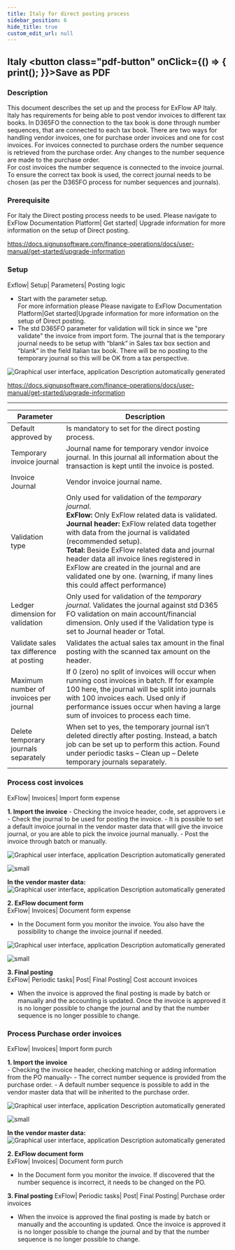 ```yaml
---
title: Italy for direct posting process
sidebar_position: 6   
hide_title: true
custom_edit_url: null
---
```

## Italy <button class="pdf-button" onClick={() => { print(); }}>Save as PDF</button>

### Description
This document describes the set up and the process for ExFlow AP Italy.
Italy has requirements for being able to post vendor invoices to different tax books. In D365FO the connection to the tax book is done through number sequences, that are connected to each tax book.
There are two ways for handling vendor invoices, one for purchase order invoices and one for cost invoices. For invoices connected to purchase orders the number sequence is retrieved from the purchase order. Any changes to the number sequence are made to the purchase order.<br/>
For cost invoices the number sequence is connected to the invoice journal.<br/>
To ensure the correct tax book is used, the correct journal needs to be chosen (as per the D365FO process for number sequences and journals).


### Prerequisite
For Italy the Direct posting process needs to be used. Please navigate to 
ExFlow Documentation Platform\| Get started\| Upgrade information for more information on the setup of Direct posting.

https://docs.signupsoftware.com/finance-operations/docs/user-manual/get-started/upgrade-information

### Setup
Exflow\| Setup\| Parameters\| Posting logic<br/>
- Start with the parameter setup. <br/>
For more information please Please navigate to ExFlow Documentation Platform\|Get started\|Upgrade information for more information on the setup of Direct posting.<br/>
- The std D365FO parameter for validation will tick in since we "pre validate" the invoice from import form. 
The journal that is the temporary journal needs to be setup with “blank” in Sales tax box section and “blank” in the field Italian tax book. There will be no posting to the temporary journal so this will be OK from a tax perspective.

![Graphical user interface, application Description automatically generated](@site/static/img/media/image752.png)

https://docs.signupsoftware.com/finance-operations/docs/user-manual/get-started/upgrade-information

---
|Parameter | Description |
|--- | ---------|
|Default approved by | Is mandatory to set for the direct posting process.|
|Temporary invoice journal | Journal name for temporary vendor invoice journal. In this journal all information about the transaction is kept until the invoice is posted.| 
|Invoice Journal | Vendor invoice journal name.|
|Validation type| Only used for validation of the *temporary journal*.<br/>**ExFlow:** Only ExFlow related data is validated.<br/>**Journal header:** ExFlow related data together with data from the journal is validated (recommended setup).<br/>**Total:** Beside ExFlow related data and journal header data all invoice lines registered in ExFlow are created in the journal and are validated one by one. (warning, if many lines this could affect performance)| 
|Ledger dimension for validation |Only used for validation of the *temporary journal*. Validates the journal against std D365 FO validation on main account/financial dimension. Only used if the Validation type is set to Journal header or Total. |
|Validate sales tax difference at posting| Validates the actual sales tax amount in the final posting with the scanned tax amount on the header.|
|Maximum number of invoices per journal | If 0 (zero) no split of invoices will occur when running cost invoices in batch. If for example 100 here, the journal will be split into journals with 100 invoices each. Used only if performance issues occur when having a large sum of invoices to process each time.|
|Delete temporary journals separately|When set to yes, the temporary journal isn’t deleted directly after posting. Instead, a batch job can be set up to perform this action. Found under periodic tasks – Clean up – Delete temporary journals separately.|

### Process cost invoices
ExFlow\| Invoices\| Import form expense

**1. Import the invoice**
    - Checking the invoice header, code, set approvers i.e
    - Check the journal to be used for posting the invoice.
    - It is possible to set a default invoice journal in the vendor master data that will give the invoice journal, or you are able to pick the invoice journal manually.
    - Post the invoice through batch or manually.

![Graphical user interface, application Description automatically generated](@site/static/img/media/image694.png)

![small](@site/static/img/media/image695.png)

**In the vendor master data:**<br/>
![Graphical user interface, application Description automatically generated](@site/static/img/media/image696.png)

**2. ExFlow document form**<br/>
ExFlow\| Invoices\| Document form expense
- In the Document form you monitor the invoice. You also have the possibility to change the invoice journal if needed.

![Graphical user interface, application Description automatically generated](@site/static/img/media/image697.png)

![small](@site/static/img/media/image698.png)

**3. Final posting**<br/>
ExFlow\| Periodic tasks\| Post\| Final Posting\| Cost account invoices<br/>
- When the invoice is approved the final posting is made by batch or manually and the accounting is updated. Once the invoice is approved it is no longer possible to change the journal and by that the number sequence is no longer possible to change.

### Process Purchase order invoices
ExFlow\| Invoices\| Import form purch

**1. Import the invoice**<br/>
    - Checking the invoice header, checking matching or adding information from the PO manually-
    - The correct number sequence is provided from the purchase order.
    - A default number sequence is possible to add in the vendor master data that will be inherited to the purchase order.

![Graphical user interface, application Description automatically generated](@site/static/img/media/image699.png)

![small](@site/static/img/media/image700.png)

**In the vendor master data:**<br/>
![Graphical user interface, application Description automatically generated](@site/static/img/media/image701.png)

**2. ExFlow document form**<br/>
ExFlow\| Invoices\| Document form purch<br/>
- In the Document form you monitor the invoice. If discovered that the number sequence is incorrect, it needs to be changed on the PO.

**3. Final posting**
ExFlow\| Periodic tasks\| Post\| Final Posting\| Purchase order invoices<br/>
- When the invoice is approved the final posting is made by batch or manually and the accounting is updated. Once the invoice is approved it is no longer possible to change the journal and by that the number sequence is no longer possible to change.<br/>